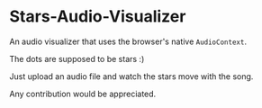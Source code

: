 # Stars-Audio-Visualizer

An audio visualizer that uses the browser's native `AudioContext`.

The dots are supposed to be stars :)

Just upload an audio file and watch the stars move with the song.

Any contribution would be appreciated.
